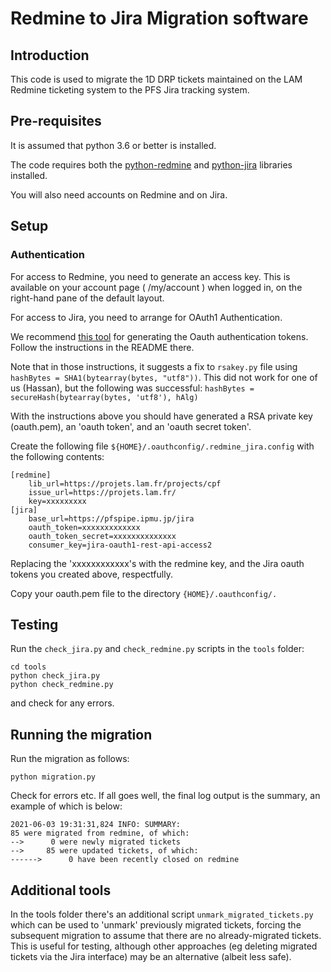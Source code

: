 # Redmine to Jira Migration software

## Introduction

This code is used to migrate the 1D DRP tickets maintained on the LAM
Redmine ticketing system to the PFS Jira tracking system.

## Pre-requisites

It is assumed that python 3.6 or better is installed.

The code requires both the [python-redmine](https://python-redmine.com/index.html)
and [python-jira](https://jira.readthedocs.io/en/master/) libraries installed.

You will also need accounts on Redmine and on Jira.

## Setup

### Authentication

For access to Redmine, you need to generate an access key.
This is available on your account page ( /my/account )
when logged in, on the right-hand pane of the default layout.

For access to Jira, you need to arrange for OAuth1 Authentication.

We recommend [this tool](https://github.com/rkadam/jira-oauth-generator) for generating
the Oauth authentication tokens. Follow the instructions in the README there.

Note that in those instructions, it suggests
a fix to `rsakey.py` file using `hashBytes = SHA1(bytearray(bytes, "utf8"))`.
This did not work for one of us (Hassan), but the following was successful:
```hashBytes = secureHash(bytearray(bytes, 'utf8'), hAlg)```

With the instructions above you should have generated a RSA private key (oauth.pem),
an 'oauth token', and an 'oauth secret token'.

Create the following file `${HOME}/.oauthconfig/.redmine_jira.config`
with the following contents:

```
[redmine]
	lib_url=https://projets.lam.fr/projects/cpf
	issue_url=https://projets.lam.fr/
	key=xxxxxxxxx
[jira]
	base_url=https://pfspipe.ipmu.jp/jira
	oauth_token=xxxxxxxxxxxxx
	oauth_token_secret=xxxxxxxxxxxxxx
	consumer_key=jira-oauth1-rest-api-access2
```

Replacing the 'xxxxxxxxxxxx's with the redmine key,
and the Jira oauth tokens you created above, respectfully.

Copy your oauth.pem file to the directory `{HOME}/.oauthconfig/.`

## Testing

Run the `check_jira.py` and `check_redmine.py` scripts in the `tools` folder:

```
cd tools
python check_jira.py
python check_redmine.py
```

and check for any errors.

## Running the migration

Run the migration as follows:

```python migration.py```

Check for errors etc. If all goes well, the final log output is the summary, an example of which
is below:

```
2021-06-03 19:31:31,824 INFO: SUMMARY:
85 were migrated from redmine, of which:
-->      0 were newly migrated tickets
-->     85 were updated tickets, of which:
------>      0 have been recently closed on redmine
```

## Additional tools

In the tools folder there's an additional script `unmark_migrated_tickets.py` which can be used to 'unmark' previously migrated tickets, forcing the subsequent migration to assume that there are no already-migrated
tickets. This is useful for testing, although other approaches (eg deleting migrated tickets via
the Jira interface) may be an alternative (albeit less safe).
